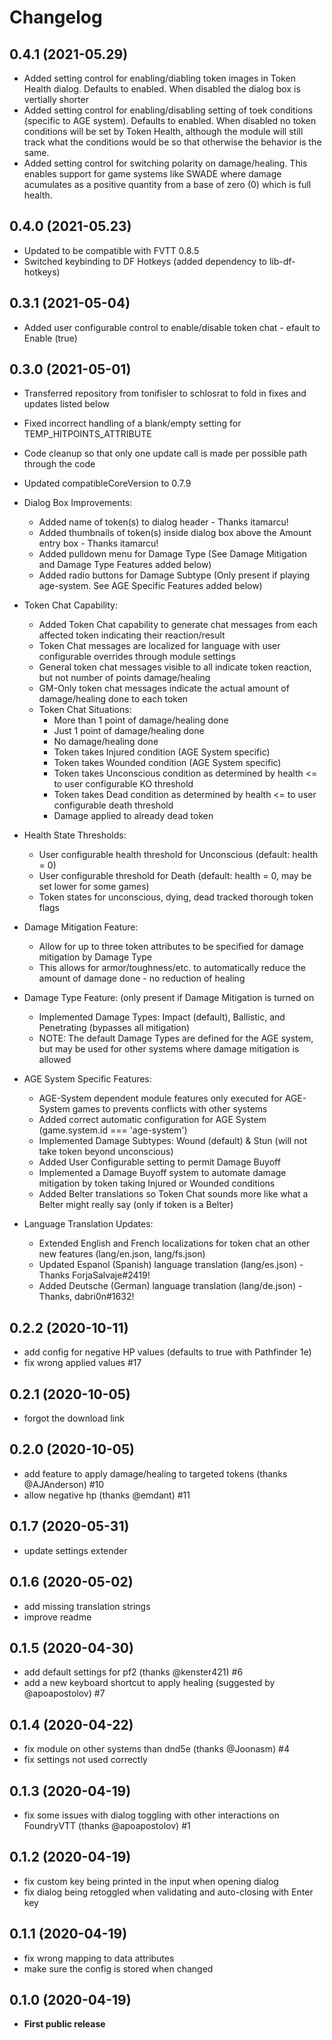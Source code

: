 # Changelog

## 0.4.1 (2021-05.29)
- Added setting control for enabling/diabling token images in Token Health dialog. Defaults to enabled. When disabled the dialog box is vertially shorter
- Added setting control for enabling/disabling setting of toek conditions (specific to AGE system). Defaults to enabled. When disabled no token conditions will be set by Token Health, although the module will still track what the conditions would be so that otherwise the behavior is the same.
- Added setting control for switching polarity on damage/healing. This enables support for game systems like SWADE where damage acumulates as a positive quantity from a base of zero (0) which is full health.

## 0.4.0 (2021-05.23)
- Updated to be compatible with FVTT 0.8.5
- Switched keybinding to DF Hotkeys (added dependency to lib-df-hotkeys)

## 0.3.1 (2021-05-04)
- Added user configurable control to enable/disable token chat - efault to Enable (true)

## 0.3.0 (2021-05-01)

- Transferred repository from tonifisler to schlosrat to fold in fixes and updates listed below
- Fixed incorrect handling of a blank/empty setting for TEMP_HITPOINTS_ATTRIBUTE
- Code cleanup so that only one update call is made per possible path through the code
- Updated compatibleCoreVersion to 0.7.9

- Dialog Box Improvements:
  - Added name of token(s) to dialog header - Thanks itamarcu!
  - Added thumbnails of token(s) inside dialog box above the Amount entry box - Thanks itamarcu!
  - Added pulldown menu for Damage Type (See Damage Mitigation and Damage Type Features added below)
  - Added radio buttons for Damage Subtype (Only present if playing age-system. See AGE Specific Features added below)

- Token Chat Capability:
  - Added Token Chat capability to generate chat messages from each affected token indicating their reaction/result
  - Token Chat messages are localized for language with user configurable overrides through module settings
  - General token chat messages visible to all indicate token reaction, but not number of points damage/healing
  - GM-Only token chat messages indicate the actual amount of damage/healing done to each token
  - Token Chat Situations:
    - More than 1 point of damage/healing done
    - Just 1 point of damage/healing done
    - No damage/healing done
    - Token takes Injured condition (AGE System specific)
    - Token takes Wounded condition (AGE System specific)
    - Token takes Unconscious condition as determined by health <= to user configurable KO threshold
    - Token takes Dead condition as determined by health <= to user configurable death threshold
    - Damage applied to already dead token

- Health State Thresholds:
  - User configurable health threshold for Unconscious (default: health = 0)
  - User configurable threshold for Death (default: health = 0, may be set lower for some games)
  - Token states for unconscious, dying, dead tracked thorough token flags

- Damage Mitigation Feature:
  - Allow for up to three token attributes to be specified for damage mitigation by Damage Type
  - This allows for armor/toughness/etc. to automatically reduce the amount of damage done - no reduction of healing

- Damage Type Feature: (only present if Damage Mitigation is turned on
  - Implemented Damage Types: Impact (default), Ballistic, and Penetrating (bypasses all mitigation)
  - NOTE: The default Damage Types are defined for the AGE system, but may be used for other systems where damage mitigation is allowed

- AGE System Specific Features:
  - AGE-System dependent module features only executed for AGE-System games to prevents conflicts with other systems
  - Added correct automatic configuration for AGE System (game.system.id === 'age-system')
  - Implemented Damage Subtypes: Wound (default) & Stun (will not take token beyond unconscious)
  - Added User Configurable setting to permit Damage Buyoff
  - Implemented a Damage Buyoff system to automate damage mitigation by token taking Injured or Wounded conditions
  - Added Belter translations so Token Chat sounds more like what a Belter might really say (only if token is a Belter)

- Language Translation Updates:
  - Extended English and French localizations for token chat an other new features (lang/en.json, lang/fs.json)
  - Updated Espanol (Spanish) language translation (lang/es.json) - Thanks ForjaSalvaje#2419!
  - Added Deutsche (German) language translation (lang/de.json) - Thanks, dabri0n#1632!


## 0.2.2 (2020-10-11)

- add config for negative HP values (defaults to true with Pathfinder 1e)
- fix wrong applied values #17

## 0.2.1 (2020-10-05)

- forgot the download link

## 0.2.0 (2020-10-05)

- add feature to apply damage/healing to targeted tokens (thanks @AJAnderson) #10
- allow negative hp (thanks @emdant) #11

## 0.1.7 (2020-05-31)

- update settings extender

## 0.1.6 (2020-05-02)

- add missing translation strings
- improve readme

## 0.1.5 (2020-04-30)

- add default settings for pf2 (thanks @kenster421) #6
- add a new keyboard shortcut to apply healing (suggested by @apoapostolov) #7

## 0.1.4 (2020-04-22)

- fix module on other systems than dnd5e (thanks @Joonasm) #4
- fix settings not used correctly

## 0.1.3 (2020-04-19)

- fix some issues with dialog toggling with other interactions on FoundryVTT (thanks @apoapostolov) #1

## 0.1.2 (2020-04-19)

- fix custom key being printed in the input when opening dialog
- fix dialog being retoggled when validating and auto-closing with Enter key

## 0.1.1 (2020-04-19)

- fix wrong mapping to data attributes
- make sure the config is stored when changed

## 0.1.0 (2020-04-19)

- **First public release**

